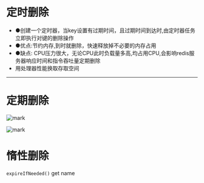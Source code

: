 # 定时删除

- ●创建一个定时器，当key设置有过期时间，且过期时间到达时,由定时器任务立即执行对键的删除操作
- ●优点:节约内存,到时就删除，快速释放掉不必要的内存占用
- ●缺点: CPU压力很大，无论CPU此时负载量多高,均占用CPU,会影响redis服务器响应时间和指令吞吐量定期删除
- 用处理器性能换取存取空间

---

# 定期删除



![mark](http://codedorado.oss-cn-beijing.aliyuncs.com/images/20200329/190412489.png)

![mark](http://codedorado.oss-cn-beijing.aliyuncs.com/images/20200329/190522998.png)

# 惰性删除

`expireIfNeeded()` get name

